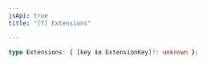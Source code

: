 ```yaml
---
jsApi: true
title: "[T] Extensions"

---
```

```ts
type Extensions: { [key in ExtensionKey]?: unknown };
```
